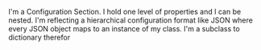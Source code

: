 I'm a Configuration Section. 
I hold one level of properties and I can be nested. 
I'm reflecting a hierarchical configuration format like JSON where every JSON object maps to an instance of my class. 
I'm a subclass to dictionary therefor